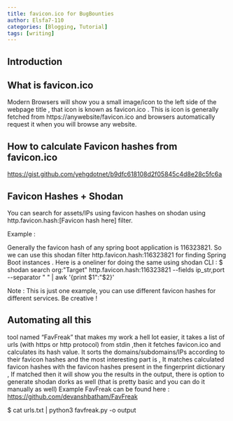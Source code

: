 ```yaml
---
title: favicon.ico for BugBounties
author: Elsfa7-110
categories: [Blogging, Tutorial]
tags: [writing]
---
```


## Introduction
## What is favicon.ico

Modern Browsers will show you a small image/icon to the left side of the webpage title , that icon is known as favicon.ico . This is icon is generally fetched from https://anywebsite/favicon.ico and browsers automatically request it when you will browse any website.

## How to calculate Favicon hashes from favicon.ico

https://gist.github.com/yehgdotnet/b9dfc618108d2f05845c4d8e28c5fc6a

## Favicon Hashes + Shodan

You can search for assets/IPs using favicon hashes on shodan using http.favicon.hash:[Favicon hash here] filter.

Example :

Generally the favicon hash of any spring boot application is 116323821. So we can use this shodan filter http.favicon.hash:116323821 for finding Spring Boot instances .
Here is a oneliner for doing the same using shodan CLI :
$ shodan search org:"Target" http.favicon.hash:116323821 --fields ip_str,port --separator " " | awk '{print $1":"$2}'

Note : This is just one example, you can use different favicon hashes for different services. Be creative !

## Automating all this

tool named “FavFreak” that makes my work a hell lot easier, it takes a list of urls (with https or http protocol) from stdin ,then it fetches favicon.ico and calculates its hash value. It sorts the domains/subdomains/IPs according to their favicon hashes and the most interesting part is , It matches calculated favicon hashes with the favicon hashes present in the fingerprint dictionary , If matched then it will show you the results in the output, there is option to generate shodan dorks as well (that is pretty basic and you can do it manually as well)
Example
FavFreak can be found here : https://github.com/devanshbatham/FavFreak

$ cat urls.txt | python3 favfreak.py -o output
